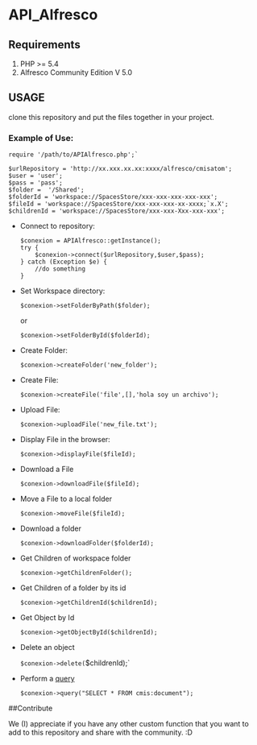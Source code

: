 # API_Alfresco

## Requirements

1. PHP >= 5.4 
2. Alfresco Community Edition V 5.0

## USAGE

clone this repository and put the files together in your project.

### Example  of Use:

    require '/path/to/APIAlfresco.php';`

    $urlRepository = 'http://xx.xxx.xx.xx:xxxx/alfresco/cmisatom';
    $user = 'user';
    $pass = 'pass';
    $folder =  '/Shared';
    $folderId = 'workspace://SpacesStore/xxx-xxx-xxx-xxx-xxx';
    $fileId = 'workspace://SpacesStore/xxx-xxx-xxx-xx-xxxx;`x.X';
    $childrenId = 'workspace://SpacesStore/xxx-xxx-Xxx-xxx-xxx';

* Connect to repository:

    ```
    $conexion = APIAlfresco::getInstance();             
    try {                                               
        $conexion->connect($urlRepository,$user,$pass); 
    } catch (Exception $e) {                            
        //do something                                  
    }
    ```

* Set Workspace directory:

    `$conexion->setFolderByPath($folder);`

    or

    `$conexion->setFolderById($folderId);`

* Create Folder:

    `$conexion->createFolder('new_folder');`

* Create File:

    `$conexion->createFile('file',[],'hola soy un archivo');`

* Upload File:

    `$conexion->uploadFile('new_file.txt');`

* Display File in the browser:

    `$conexion->displayFile($fileId);`

* Download a File

    `$conexion->downloadFile($fileId);`

* Move a File to a local folder

    `$conexion->moveFile($fileId);`

* Download a folder

    `$conexion->downloadFolder($folderId);`

* Get Children of workspace folder

    `$conexion->getChildrenFolder();`

* Get Children of a folder by its id

    `$conexion->getChildrenId($childrenId);`

* Get Object by Id

    `$conexion->getObjectById($childrenId);`

* Delete an object

    `$conexion->delete(`$childrenId);`

* Perform a [query](https://wiki.alfresco.com/wiki/CMIS_Query_Language)

    `$conexion->query("SELECT * FROM cmis:document");`


##Contribute

We (I) appreciate if you have any other custom function that you want to add to this repository and share with the community. :D

